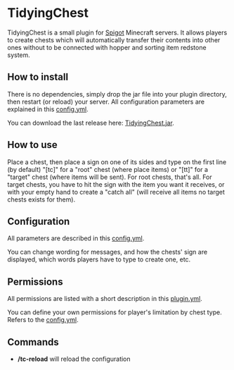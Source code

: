 # TidyingChest

TidyingChest is a small plugin for [Spigot](https://www.spigotmc.org) Minecraft servers. It allows players to create chests which will automatically transfer their contents into other ones without to be connected with hopper and sorting item redstone system.

## How to install

There is no dependencies, simply drop the jar file into your plugin directory, then restart (or reload) your server. All configuration parameters are explained in this [config.yml](https://github.com/arboriginal/TidyingChest/blob/master/src/main/resources/config.yml).

You can download the last release here: [TidyingChest.jar](https://github.com/arboriginal/TidyingChest/releases).

## How to use

Place a chest, then place a sign on one of its sides and type on the first line (by default) "[tc]" for a "root" chest (where place items) or "[tt]" for a "target" chest (where items will be sent). For root chests, that's all. For target chests, you have to hit the sign with the item you want it receives, or with your empty hand to create a "catch all" (will receive all items no target chests exists for them).

## Configuration

All parameters are described in this [config.yml](https://github.com/arboriginal/TidyingChest/blob/master/src/main/resources/config.yml).

You can change wording for messages, and how the chests' sign are displayed, which words players have to type to create one, etc.


## Permissions

All permissions are listed with a short description in this [plugin.yml](https://github.com/arboriginal/TidyingChest/blob/master/src/main/resources/plugin.yml).

You can define your own permissions for player's limitation by chest type. Refers to the [config.yml](https://github.com/arboriginal/TidyingChest/blob/master/src/main/resources/config.yml).

## Commands

* **/tc-reload** will reload the configuration
